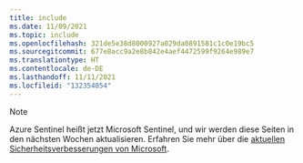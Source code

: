 ```yaml
---
title: include
ms.date: 11/09/2021
ms.topic: include
ms.openlocfilehash: 321de5e38d8000927a029da0891581c1c0e19bc5
ms.sourcegitcommit: 677e8acc9a2e8b842e4aef4472599f9264e989e7
ms.translationtype: HT
ms.contentlocale: de-DE
ms.lasthandoff: 11/11/2021
ms.locfileid: "132354054"
---
```

<!-- docutune:disable -->

> [!NOTE]
> Azure Sentinel heißt jetzt Microsoft Sentinel, und wir werden diese Seiten in den nächsten Wochen aktualisieren. Erfahren Sie mehr über die [aktuellen Sicherheitsverbesserungen von Microsoft](https://aka.ms/secblg11).
